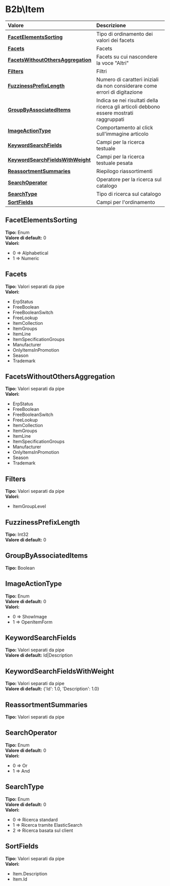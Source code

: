 # B2b\Item

| Valore | Descrizione |
| :--- | :--- |
| [**FacetElementsSorting**](b2bitem.md#facetelementssorting) | Tipo di ordinamento dei valori dei facets |
| [**Facets**](b2bitem.md#facets) | Facets |
| [**FacetsWithoutOthersAggregation**](b2bitem.md#facetswithoutothersaggregation) | Facets su cui nascondere la voce "Altri" |
| [**Filters**](b2bitem.md#filters) | Filtri |
| [**FuzzinessPrefixLength**](b2bitem.md#fuzzinessprefixlength) | Numero di caratteri iniziali da non considerare come errori di digitazione |
| [**GroupByAssociatedItems**](b2bitem.md#groupbyassociateditems) | Indica se nei risultati della ricerca gli articoli debbono essere mostrati raggruppati |
| [**ImageActionType**](b2bitem.md#imageactiontype) | Comportamento al click sull'immagine articolo |
| [**KeywordSearchFields**](b2bitem.md#keywordsearchfields) | Campi per la ricerca testuale |
| [**KeywordSearchFieldsWithWeight**](b2bitem.md#keywordsearchfieldswithweight) | Campi per la ricerca testuale pesata |
| [**ReassortmentSummaries**](b2bitem.md#reassortmentsummaries) | Riepilogo riassortimenti |
| [**SearchOperator**](b2bitem.md#searchoperator) | Operatore per la ricerca sul catalogo |
| [**SearchType**](b2bitem.md#searchtype) | Tipo di ricerca sul catalogo |
| [**SortFields**](b2bitem.md#sortfields) | Campi per l'ordinamento |

## FacetElementsSorting

**Tipo:** Enum  
**Valore di default:** 0  
**Valori:**

* 0 =&gt; Alphabetical
* 1 =&gt; Numeric

## Facets

**Tipo:** Valori separati da pipe  
**Valori:**

* ErpStatus
* FreeBoolean
* FreeBooleanSwitch
* FreeLookup
* ItemCollection
* ItemGroups
* ItemLine
* ItemSpecificationGroups
* Manufacturer
* OnlyItemsInPromotion
* Season
* Trademark

## FacetsWithoutOthersAggregation

**Tipo:** Valori separati da pipe  
**Valori:**

* ErpStatus
* FreeBoolean
* FreeBooleanSwitch
* FreeLookup
* ItemCollection
* ItemGroups
* ItemLine
* ItemSpecificationGroups
* Manufacturer
* OnlyItemsInPromotion
* Season
* Trademark

## Filters

**Tipo:** Valori separati da pipe  
**Valori:**

* ItemGroupLevel

## FuzzinessPrefixLength

**Tipo:** Int32  
**Valore di default:** 0

## GroupByAssociatedItems

**Tipo:** Boolean

## ImageActionType

**Tipo:** Enum  
**Valore di default:** 0  
**Valori:**

* 0 =&gt; ShowImage
* 1 =&gt; OpenItemForm

## KeywordSearchFields

**Tipo:** Valori separati da pipe  
**Valore di default:** Id\|Description

## KeywordSearchFieldsWithWeight

**Tipo:** Valori separati da pipe  
**Valore di default:** {'Id': 1.0, 'Description': 1.0}

## ReassortmentSummaries

**Tipo:** Valori separati da pipe

## SearchOperator

**Tipo:** Enum  
**Valore di default:** 0  
**Valori:**

* 0 =&gt; Or
* 1 =&gt; And

## SearchType

**Tipo:** Enum  
**Valore di default:** 0  
**Valori:**

* 0 =&gt; Ricerca standard
* 1 =&gt; Ricerca tramite ElasticSearch
* 2 =&gt; Ricerca basata sul client

## SortFields

**Tipo:** Valori separati da pipe  
**Valori:**

* Item.Description
* Item.Id
